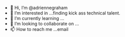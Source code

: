 - 👋 Hi, I’m @adriennegraham
- 👀 I’m interested in ...finding kick ass technical talent.
- 🌱 I’m currently learning ...
- 💞️ I’m looking to collaborate on ...
- 📫 How to reach me ...email

<!---
adriennegraham/adriennegraham is a ✨ special ✨ repository because its `README.md` (this file) appears on your GitHub profile.
You can click the Preview link to take a look at your changes.
--->
